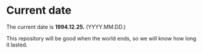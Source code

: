 # Current date

The current date is **1994.12.25.** (YYYY.MM.DD.)

This repository will be good when the world ends, so we will know how long it lasted.